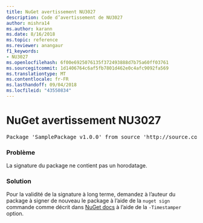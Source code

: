```yaml
---
title: NuGet avertissement NU3027
description: Code d’avertissement de NU3027
author: mishra14
ms.author: karann
ms.date: 8/16/2018
ms.topic: reference
ms.reviewer: anangaur
f1_keywords:
- NU3027
ms.openlocfilehash: 6f00e6925076135f372493888d7b75a60ff03761
ms.sourcegitcommit: 1d1406764c6af5fb7801d462e0c4afc9092fa569
ms.translationtype: MT
ms.contentlocale: fr-FR
ms.lasthandoff: 09/04/2018
ms.locfileid: "43550834"
---
```

# <a name="nuget-warning-nu3027"></a>NuGet avertissement NU3027

<pre>Package 'SamplePackage v1.0.0' from source 'http://source.com/index.json': The signature should be timestamped to enable long-term signature validity after the certificate has expired.</pre>

### <a name="issue"></a>Problème

La signature du package ne contient pas un horodatage.


### <a name="solution"></a>Solution

Pour la validité de la signature à long terme, demandez à l’auteur du package à signer de nouveau le package à l’aide de la `nuget sign` commande comme décrit dans [NuGet docs](https://docs.microsoft.com/en-us/nuget/create-packages/sign-a-package) à l’aide de la `-Timestamper` option.


